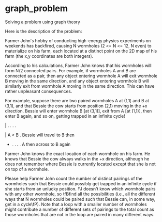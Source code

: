 # graph_problem
Solving a problem using graph theory

Here is the description of the problem:

Farmer John's hobby of conducting high-energy physics experiments on weekends has backfired, causing N wormholes (2 <= N <= 12, N even) to materialize on his farm, each located at a distinct point on the 2D map of his farm (the x,y coordinates are both integers).

According to his calculations, Farmer John knows that his wormholes will form N/2 connected pairs. For example, if wormholes A and B are connected as a pair, then any object entering wormhole A will exit wormhole B moving in the same direction, and any object entering wormhole B will similarly exit from wormhole A moving in the same direction. This can have rather unpleasant consequences.

For example, suppose there are two paired wormholes A at (1,1) and B at (3,1), and that Bessie the cow starts from position (2,1) moving in the +x direction. Bessie will enter wormhole B [at (3,1)], exit from A [at (1,1)], then enter B again, and so on, getting trapped in an infinite cycle!

   | . . . .

   | A > B .      Bessie will travel to B then

   + . . . .      A then across to B again

Farmer John knows the exact location of each wormhole on his farm. He knows that Bessie the cow always walks in the +x direction, although he does not remember where Bessie is currently located except that she is not on top of a wormhole.

Please help Farmer John count the number of distinct pairings of the wormholes such that Bessie could possibly get trapped in an infinite cycle if she starts from an unlucky position. FJ doesn't know which wormhole pairs with any other wormhole, so \fBfind all the possibilities (i.e., all the different ways that N wormholes could be paired such that Bessie can, in some way, get in a cycle\fP). Note that a loop with a smaller number of wormholes might contribute a number of different sets of pairings to the total count as those wormholes that are not in the loop are paired in many different ways.

